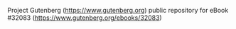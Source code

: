 Project Gutenberg (https://www.gutenberg.org) public repository for eBook #32083 (https://www.gutenberg.org/ebooks/32083)

